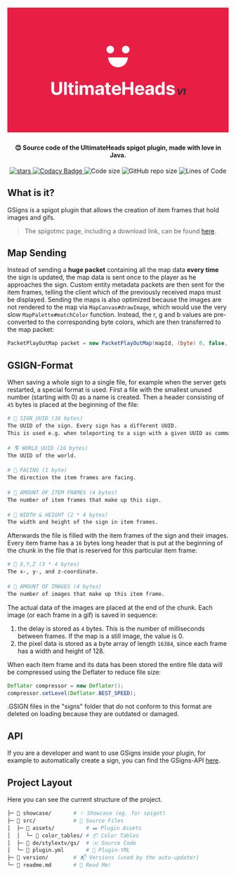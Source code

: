 <h1 align="center">
  <br>
  <img src="https://raw.githubusercontent.com/StylexTV/UltimateHeads/master/showcase/socials/cover.png">
  <br>
</h1>

<h4 align="center">😊 Source code of the UltimateHeads spigot plugin, made with love in Java.</h4>

<p align="center">
  <a href="https://GitHub.com/StylexTV/UltimateHeads/stargazers/">
    <img alt="stars" src="https://img.shields.io/github/stars/StylexTV/UltimateHeads.svg?color=ffdd00"/>
  </a>
  <a href="https://www.codacy.com/manual/noluck942/GSigns?utm_source=github.com&amp;utm_medium=referral&amp;utm_content=StylexTV/GSigns&amp;utm_campaign=Badge_Grade">
    <img alt="Codacy Badge" src="https://app.codacy.com/project/badge/Grade/a33dbb19ff17460d896a7864fececab6"/>
  </a>
  <a>
    <img alt="Code size" src="https://img.shields.io/github/languages/code-size/StylexTV/UltimateHeads.svg"/>
  </a>
  <a>
    <img alt="GitHub repo size" src="https://img.shields.io/github/repo-size/StylexTV/UltimateHeads.svg"/>
  </a>
  <a>
    <img alt="Lines of Code" src="https://tokei.rs/b1/github/StylexTV/UltimateHeads?category=code"/>
  </a>
</p>

## What is it?
GSigns is a spigot plugin that allows the creation of item frames that hold images and gifs.
> The spigotmc page, including a download link, can be found [here](https://www.spigotmc.org/resources/g-signs-a-unique-map-signs-plugin-for-lobbies.85017/).

## Map Sending
Instead of sending a **huge packet** containing all the map data **every time** the sign is updated, the map data is sent once to the player as he approaches the sign. Custom entity metadata packets are then sent for the item frames, telling the client which of the previously received maps must be displayed. Sending the maps is also optimized because the images are not rendered to the map via `MapCanvas#drawImage`, which would use the very slow `MapPalette#matchColor` function. Instead, the r, g and b values are pre-converted to the corresponding byte colors, which are then transferred to the map packet:
```java
PacketPlayOutMap packet = new PacketPlayOutMap(mapId, (byte) 0, false, false, new ArrayList<>(), bytes, 0, 0, 128, 128);
```

## GSIGN-Format
When saving a whole sign to a single file, for example when the server gets restarted, a special format is used.
First a file with the smallest unused number (starting with 0) as a name is created. Then a header consisting of `45` bytes is placed at the beginning of the file:
```bash
# 📎 SIGN_UUID (16 bytes)
The UUID of the sign. Every sign has a different UUID.
This is used e.g. when teleporting to a sign with a given UUID as command argument.

# 🌎 WORLD_UUID (16 bytes)
The UUID of the world.

# 🧭 FACING (1 byte)
The direction the item frames are facing.

# 📄 AMOUNT OF ITEM FRAMES (4 bytes)
The number of item frames that make up this sign.

# 📏 WIDTH & HEIGHT (2 * 4 bytes)
The width and height of the sign in item frames.
```

Afterwards the file is filled with the item frames of the sign and their images. Every item frame has a `16` bytes long header that is put at the beginning of the chunk in the file that is reserved for this particular item frame:
```bash
# 📍 X,Y,Z (3 * 4 bytes)
The x-, y-, and z-coordinate.

# 📄 AMOUNT OF IMAGES (4 bytes)
The number of images that make up this item frame.
```

The actual data of the images are placed at the end of the chunk. Each image (or each frame in a gif) is saved in sequence:
1. the delay is stored as `4` bytes. This is the number of milliseconds between frames. If the map is a still image, the value is 0.
1. the pixel data is stored as a byte array of length `16384`, since each frame has a width and height of 128.

When each item frame and its data has been stored the entire file data will be compressed using the Deflater to reduce file size:
```java
Deflater compressor = new Deflater();
compressor.setLevel(Deflater.BEST_SPEED);
```

.GSIGN files in the "signs" folder that do not conform to this format are deleted on loading because they are outdated or damaged.

## API
If you are a developer and want to use GSigns inside your plugin, for example to automatically create a sign, you can find the GSigns-API [here](https://github.com/StylexTV/GSigns-API).

## Project Layout
Here you can see the current structure of the project.

```bash
├─ 📂 showcase/       # ✨ Showcase (eg. for spigot)
├─ 📂 src/            # 🌟 Source Files
│  ├─ 📂 assets/          # ✒️ Plugin Assets
│  │  └─ 📂 color_tables/ # 📦 Color Tables
│  ├─ 📂 de/stylextv/gs/  # ✉️ Source Code
│  └─ 📄 plugin.yml       # 📌 Plugin-YML
├─ 📂 version/        # 📬 Versions (used by the auto-updater)
└─ 📃 readme.md       # 📖 Read Me!
```
